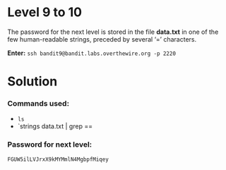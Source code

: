 # Level 9 to 10
The password for the next level is stored in the file **data.txt** in one of the few human-readable strings, preceded by several ‘=’ characters.

**Enter:** `ssh bandit9@bandit.labs.overthewire.org -p 2220`

# Solution

### Commands used:

- `ls`
- `strings data.txt | grep ==


### Password for next level:
```
FGUW5ilLVJrxX9kMYMmlN4MgbpfMiqey
```